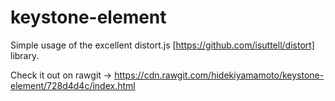 # keystone-element
Simple usage of the excellent distort.js [https://github.com/isuttell/distort] library.

Check it out on rawgit -> https://cdn.rawgit.com/hidekiyamamoto/keystone-element/728d4d4c/index.html

